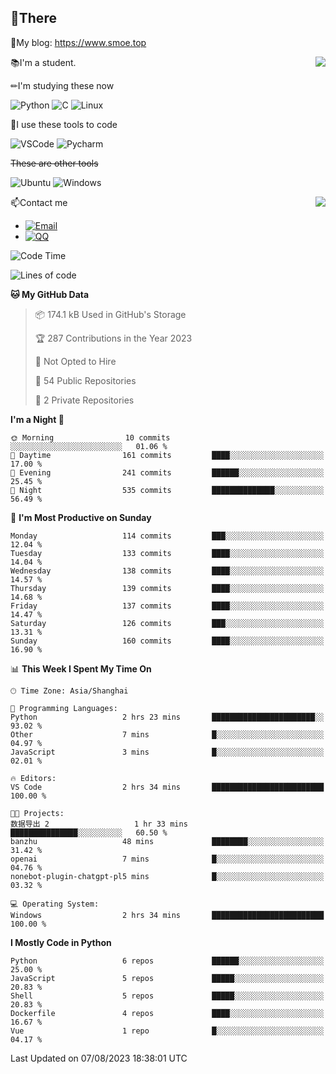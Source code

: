 
## 👏There

📰My blog: https://www.smoe.top

<img align="right" src="https://github-readme-stats.vercel.app/api/top-langs/?username=AkashiCoin"/>


📚I'm a student.

✏I'm studying these now

![Python](https://img.shields.io/badge/-Python-blue?style=flat-square&logo=Python&logoColor=fff)
![C](https://img.shields.io/badge/-C-585858?style=flat-square&logo=C&logoColor=fff)
![Linux](https://img.shields.io/badge/-Linux-black?style=flat-square&logo=Linux&logoColor=fff)

🔨I use these tools to code

![VSCode](https://img.shields.io/badge/-VSCode-blue?style=flat-square&logo=visualstudiocode&logoColor=fff)
![Pycharm](https://img.shields.io/badge/-Pycharm-green?style=flat-square&logo=pycharm&logoColor=fff)

 ~~These are other tools~~

![Ubuntu](https://img.shields.io/badge/-Ubuntu-orange?style=flat-square&logo=Ubuntu&logoColor=fff)
![Windows](https://img.shields.io/badge/-Windows-blue?style=flat-square&logo=Windows&logoColor=fff)

<img align="right" src="https://github-readme-stats.vercel.app/api?username=AkashiCoin" />


📫Contact me

* [![Email](https://img.shields.io/badge/Email-l1040186796@gmail.com-1?style=social&logoColor=fff)](mailto:l1040186796@gmail.com)
* [![QQ](https://img.shields.io/badge/QQ-1040186796-1?style=social&logoColor=fff)](tencent://AddContact/?fromId=45&fromSubId=1&subcmd=all&uin=1040186796&website=www.oicqzone.com)

<!--START_SECTION:waka-->
![Code Time](http://img.shields.io/badge/Code%20Time-828%20hrs%2039%20mins-blue)

![Lines of code](https://img.shields.io/badge/From%20Hello%20World%20I%27ve%20Written-243.4%20thousand%20lines%20of%20code-blue)

**🐱 My GitHub Data** 

> 📦 174.1 kB Used in GitHub's Storage 
 > 
> 🏆 287 Contributions in the Year 2023
 > 
> 🚫 Not Opted to Hire
 > 
> 📜 54 Public Repositories 
 > 
> 🔑 2 Private Repositories 
 > 
**I'm a Night 🦉** 

```text
🌞 Morning                10 commits          ░░░░░░░░░░░░░░░░░░░░░░░░░   01.06 % 
🌆 Daytime                161 commits         ████░░░░░░░░░░░░░░░░░░░░░   17.00 % 
🌃 Evening                241 commits         ██████░░░░░░░░░░░░░░░░░░░   25.45 % 
🌙 Night                  535 commits         ██████████████░░░░░░░░░░░   56.49 % 
```
📅 **I'm Most Productive on Sunday** 

```text
Monday                   114 commits         ███░░░░░░░░░░░░░░░░░░░░░░   12.04 % 
Tuesday                  133 commits         ████░░░░░░░░░░░░░░░░░░░░░   14.04 % 
Wednesday                138 commits         ████░░░░░░░░░░░░░░░░░░░░░   14.57 % 
Thursday                 139 commits         ████░░░░░░░░░░░░░░░░░░░░░   14.68 % 
Friday                   137 commits         ████░░░░░░░░░░░░░░░░░░░░░   14.47 % 
Saturday                 126 commits         ███░░░░░░░░░░░░░░░░░░░░░░   13.31 % 
Sunday                   160 commits         ████░░░░░░░░░░░░░░░░░░░░░   16.90 % 
```


📊 **This Week I Spent My Time On** 

```text
🕑︎ Time Zone: Asia/Shanghai

💬 Programming Languages: 
Python                   2 hrs 23 mins       ███████████████████████░░   93.02 % 
Other                    7 mins              █░░░░░░░░░░░░░░░░░░░░░░░░   04.97 % 
JavaScript               3 mins              █░░░░░░░░░░░░░░░░░░░░░░░░   02.01 % 

🔥 Editors: 
VS Code                  2 hrs 34 mins       █████████████████████████   100.00 % 

🐱‍💻 Projects: 
数据导出 2                   1 hr 33 mins        ███████████████░░░░░░░░░░   60.50 % 
banzhu                   48 mins             ████████░░░░░░░░░░░░░░░░░   31.42 % 
openai                   7 mins              █░░░░░░░░░░░░░░░░░░░░░░░░   04.76 % 
nonebot-plugin-chatgpt-pl5 mins              █░░░░░░░░░░░░░░░░░░░░░░░░   03.32 % 

💻 Operating System: 
Windows                  2 hrs 34 mins       █████████████████████████   100.00 % 
```

**I Mostly Code in Python** 

```text
Python                   6 repos             ██████░░░░░░░░░░░░░░░░░░░   25.00 % 
JavaScript               5 repos             █████░░░░░░░░░░░░░░░░░░░░   20.83 % 
Shell                    5 repos             █████░░░░░░░░░░░░░░░░░░░░   20.83 % 
Dockerfile               4 repos             ████░░░░░░░░░░░░░░░░░░░░░   16.67 % 
Vue                      1 repo              █░░░░░░░░░░░░░░░░░░░░░░░░   04.17 % 
```




 Last Updated on 07/08/2023 18:38:01 UTC
<!--END_SECTION:waka-->
